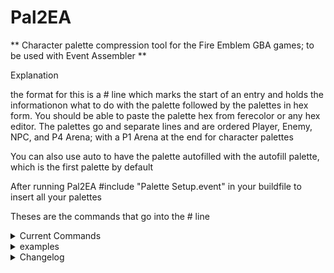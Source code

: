 # Pal2EA

** Character palette compression tool for the Fire Emblem GBA games; to be used with Event Assembler **

Explanation

the format for this is a # line which marks the start of an entry and holds the informationon what to do with the palette
followed by the palettes in hex form. You should be able to paste the palette hex from ferecolor or any hex editor.
The palettes go and separate lines and are ordered Player, Enemy, NPC, and P4 Arena; with a P1 Arena at the end for character palettes

You can also use auto to have the palette autofilled with the autofill palette, which is the first palette by default

After running Pal2EA #include "Palette Setup.event" in your buildfile to insert all your palettes
	
Theses are the commands that go into the # line
<details>
<summary> Current Commands </summary>

```
	char(pal_id)
		insert palette for 0x6D in the character palette table
	
	gen(anim_id)
		insert a generic palette for a battle sprite animation
		you can set the same generic palette to multiple animations by doing gen(id1, id2, id3, ...)
	
	"Label"
		name of label for the palette that will be used in EA output

	set{char_id, palnum, class}
		insertion information; sets the palette to the character for you
		is optional; for character palettes only
		
		palnum
			if FE8, use 0x0-0x6 for the 7 palettes a character can have
			if FE6/FE7, use U for the unpromoted palette and P for the promoted palette

	[nc]
		skip autofilll and compression
		not fully supported yet
	
	auto{palette}
		change which palette is used for autofill
		this how the palettes are numbered for this:
		
		0   player palette
		1   enemy palette
		2   NPC palette
		3   Arena Team 4
		4   Arena Team 1
		
		the player palette will be used for autofill by default
		
	at{offset}
		insert the palette at the given offset
		
	//this is a comment
		this is single line comment; pal2EAwill ignore everything from \\ to newline
```
</details>		

<details>
<summary>examples</summary>

```
# char{palette_id} "Label" set{char_id, palette number, class_id}
   // use this to make single-line comments
   player palette
   enemy palette
   NPC palette
   Arena Team 4
   Arena Team 1

//the lazy way
# char{palette_id} "Label" set{char_id, palette number, class_id}
	player palette
	//pal2ea will autofill the rest for you
	
# char{0x6D} "Eirika_Mage" set{0x1, 0x1, 0x26} auto{1}

	//this is a comment
	auto //autofill this one with the enemy palette
	5553FF7FFF6B1F4B2E19707F0C7BE25DFF1B9E1A9401182A9C19D80C6F0CA514 
	5553FF7FFF6B1F4B2E19707F0C7BE25DFF1B9E1A9401182A8C1B060FE30DA514 
	5553FF7FFF6B1F4B2E19707F0C7BE25DFF1B9E1A9401182A9971D5606C3CA514 
	5553FF7FFF6B1F4B2E19707F0C7BE25DFF1B9E1A9401182A8671C360633CA514
	
# gen{0x6C} "MageF"
//female mage generic palette, this line is a comment
5553FF7FFF6B1F4B2E198C5308430432187B5262293D392AA07A8055E03CA514 
5553FF7FFF6B1F4B2E199C5118419030187B5262293D392A3E01D5008F00A514 
5553FF7FFF6B1F4B2E19943310230C12187B5262293D392AC6330327E019A514 
5553FF7FFF6B1F4B2E19947110618C40187B5262293D392A3E3DD8306F24A514

//set the new recruit generic palette to both the lance and disarmed animations
# gen{0x96,0x97} "Recruit Recolor"
	5553FF7FFF6B1F4B2E197063AA4AE431 182AE5798461C130757B8B626439A514 
	5553FF7FFF6B1F4B2E195B4A722DCC18 182AFE14D8101004787B8E5E6739A514 
	5553FF7FFF6B1F4B2E197243AC2AE611 182AC53F04338119757B8B626439A514 
	5553FF7FFF6B1F4B2E195B6E9555CF3C 182A3879D2606C30757B8B626439A514
	
```
</details>
<details>	
	<summary>Changelog</summary>

```
v2.0
	all palettes are read from one file now
	
v2.1
	fixed mistake in FE7/FE6 macros in definitions file
	added auto{} to change autofill palette
	
v2.2
	slightly altered definitions file
	added U and P shortcuts for set{}
	implemented at{} so you can insert at a fixed offset
	converted all () to {} for the sake of consistency
	slightly improved error handling	
```

</details>
